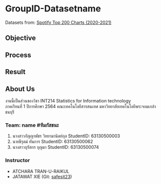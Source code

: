 # GroupID-Datasetname
Datasets from: [Spotify Top 200 Charts (2020-2021)](https://www.kaggle.com/sashankpillai/spotify-top-200-charts-20202021)

## Objective

## Process

## Result

## About Us
งานนี้เป็นส่วนของวิชา INT214 Statistics for Information technology <br/> ภาคเรียนที่ 1 ปีการศึกษา 2564 คณะเทคโนโลยีสารสนเทศ มหาวิทยาลัยเทคโนโลยีพระจอมเกล้าธนบุรี
### Team: name #ทีมกัสชนะ
1. นางสาวกัญญาพัชร วิทยามานิตย์กุล   StudentID: 63130500003
2. นายธีรุตม์ ทันการ                StudentID: 63130500062
3. นางสาวบุรัสกร บุญมา	           StudentID: 63130500074




### Instructor
- ATCHARA TRAN-U-RAIKUL
- JATAWAT XIE (Git: [safesit23](https://github.com/safesit23))



